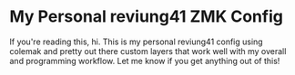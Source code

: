 # My Personal reviung41 ZMK Config
If you're reading this, hi. This is my personal reviung41 config using colemak and pretty out there custom layers that work well with my overall and programming workflow. 
Let me know if you get anything out of this!
